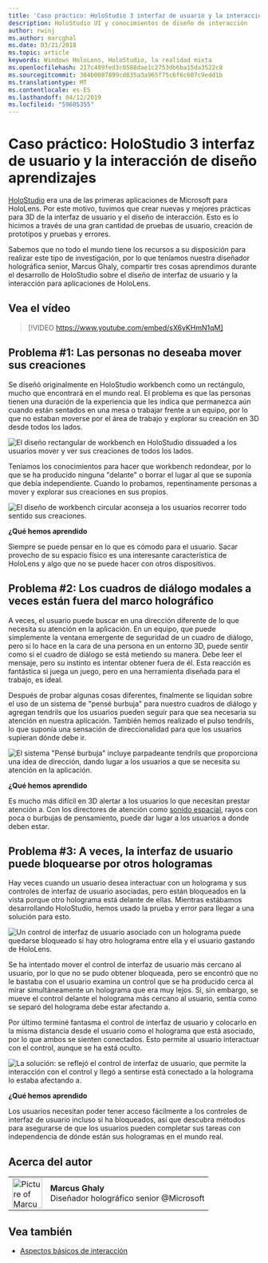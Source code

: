 ```yaml
---
title: 'Caso práctico: HoloStudio 3 interfaz de usuario y la interacción de diseño aprendizajes'
description: HoloStudio UI y conocimientos de diseño de interacción
author: rwinj
ms.author: marcghal
ms.date: 03/21/2018
ms.topic: article
keywords: Windows HoloLens, HoloStudio, la realidad mixta
ms.openlocfilehash: 217c489fed3c0588dae1c2753db6ba15da3522c8
ms.sourcegitcommit: 384b0087899cd835a3a965f75c6f6c607c9edd1b
ms.translationtype: MT
ms.contentlocale: es-ES
ms.lasthandoff: 04/12/2019
ms.locfileid: "59605355"
---
```

# <a name="case-study---3-holostudio-ui-and-interaction-design-learnings"></a>Caso práctico: HoloStudio 3 interfaz de usuario y la interacción de diseño aprendizajes

[HoloStudio](https://www.youtube.com/watch?v=BRIJG0x_We8) era una de las primeras aplicaciones de Microsoft para HoloLens. Por este motivo, tuvimos que crear nuevas y mejores prácticas para 3D de la interfaz de usuario y el diseño de interacción. Esto es lo hicimos a través de una gran cantidad de pruebas de usuario, creación de prototipos y pruebas y errores.

Sabemos que no todo el mundo tiene los recursos a su disposición para realizar este tipo de investigación, por lo que teníamos nuestra diseñador holográfica senior, Marcus Ghaly, compartir tres cosas aprendimos durante el desarrollo de HoloStudio sobre el diseño de interfaz de usuario y la interacción para aplicaciones de HoloLens.

## <a name="watch-the-video"></a>Vea el vídeo

>[!VIDEO https://www.youtube.com/embed/sX6yKHmN1qM]

## <a name="problem-1-people-didnt-want-to-move-around-their-creations"></a>Problema #1: Las personas no deseaba mover sus creaciones

Se diseñó originalmente en HoloStudio workbench como un rectángulo, mucho que encontrará en el mundo real. El problema es que las personas tienen una duración de la experiencia que les indica que permanezca aún cuando están sentados en una mesa o trabajar frente a un equipo, por lo que no estaban moverse por el área de trabajo y explorar su creación en 3D desde todos los lados.

![El diseño rectangular de workbench en HoloStudio dissuaded a los usuarios mover y ver sus creaciones de todos los lados.](images/rectangular-workbench-500px.jpg)

Teníamos los conocimientos para hacer que workbench redondear, por lo que se ha producido ninguna "delante" o borrar el lugar al que se suponía que debía independiente. Cuando lo probamos, repentinamente personas a mover y explorar sus creaciones en sus propios.

![El diseño de workbench circular aconseja a los usuarios recorrer todo sentido sus creaciones.](images/circular-workbench-500px.jpg)

**¿Qué hemos aprendido**

Siempre se puede pensar en lo que es cómodo para el usuario. Sacar provecho de su espacio físico es una interesante característica de HoloLens y algo que no se puede hacer con otros dispositivos.

## <a name="problem-2-modal-dialogs-are-sometimes-out-of-the-holographic-frame"></a>Problema #2: Los cuadros de diálogo modales a veces están fuera del marco holográfico

A veces, el usuario puede buscar en una dirección diferente de lo que necesita su atención en la aplicación. En un equipo, que puede simplemente la ventana emergente de seguridad de un cuadro de diálogo, pero si lo hace en la cara de una persona en un entorno 3D, puede sentir como si el cuadro de diálogo se está metiendo su manera. Debe leer el mensaje, pero su instinto es intentar obtener fuera de él. Esta reacción es fantástica si juega un juego, pero en una herramienta diseñada para el trabajo, es ideal.

Después de probar algunas cosas diferentes, finalmente se liquidan sobre el uso de un sistema de "pensé burbuja" para nuestro cuadros de diálogo y agregan tendrils que los usuarios pueden seguir para que sea necesaria su atención en nuestra aplicación. También hemos realizado el pulso tendrils, lo que suponía una sensación de direccionalidad para que los usuarios supieran dónde debe ir.

![El sistema "Pensé burbuja" incluye parpadeante tendrils que proporciona una idea de dirección, dando lugar a los usuarios a que se necesita su atención en la aplicación.](images/thought-bubble-500px.jpg)

**¿Qué hemos aprendido**

Es mucho más difícil en 3D alertar a los usuarios lo que necesitan prestar atención a. Con los directores de atención como [sonido espacial](spatial-sound.md), rayos con poca o burbujas de pensamiento, puede dar lugar a los usuarios a donde deben estar.

## <a name="problem-3-sometimes-ui-can-get-blocked-by-other-holograms"></a>Problema #3: A veces, la interfaz de usuario puede bloquearse por otros hologramas

Hay veces cuando un usuario desea interactuar con un holograma y sus controles de interfaz de usuario asociadas, pero están bloqueados en la vista porque otro holograma está delante de ellas. Mientras estábamos desarrollando HoloStudio, hemos usado la prueba y error para llegar a una solución para esto.

![Un control de interfaz de usuario asociado con un holograma puede quedarse bloqueado si hay otro holograma entre ella y el usuario gastando de HoloLens.](images/ui-blocked-500px.jpg)

Se ha intentado mover el control de interfaz de usuario más cercano al usuario, por lo que no se pudo obtener bloqueada, pero se encontró que no le bastaba con el usuario examina un control que se ha producido cerca al mirar simultáneamente un holograma que era muy lejos. Si, sin embargo, se mueve el control delante el holograma más cercano al usuario, sentía como se separó del holograma debe estar afectando a.

Por último terminé fantasma el control de interfaz de usuario y colocarlo en la misma distancia desde el usuario como el holograma que está asociado, por lo que ambos se sienten conectados. Esto permite al usuario interactuar con el control, aunque se ha está oculto.

![La solución: se reflejó el control de interfaz de usuario, que permite la interacción con el control y llegó a sentirse está conectado a la holograma lo estaba afectando a.](images/ghosting-ui-500px.jpg)

**¿Qué hemos aprendido**

Los usuarios necesitan poder tener acceso fácilmente a los controles de interfaz de usuario incluso si ha bloqueados, así que descubra métodos para asegurarse de que los usuarios pueden completar sus tareas con independencia de dónde están sus hologramas en el mundo real.

## <a name="about-the-author"></a>Acerca del autor

<table style="border-collapse:collapse">
<tr>
<td style="border-style: none" width="60"><img alt="Picture of Marcus Ghaly" width="60" height="60" src="images/marcus-ghaly-200px.jpg"></td>
<td style="border-style: none"><b>Marcus Ghaly</b><br>Diseñador holográfico senior @Microsoft</td>
</tr>
</table>

## <a name="see-also"></a>Vea también
* [Aspectos básicos de interacción](interaction-fundamentals.md)

 
